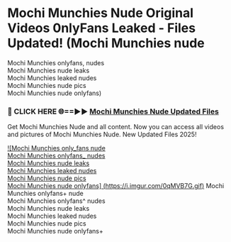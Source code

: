 # Mochi Munchies Nude Original Videos 0nlyFans Leaked - Files Updated! (Mochi Munchies nude<br>

Mochi Munchies onlyfans, nudes<br>
Mochi Munchies nude leaks<br>
Mochi Munchies leaked nudes<br>
Mochi Munchies nude pics<br>
Mochi Munchies nude onlyfans)

<h3>🔴 CLICK HERE 🌐==►► <a href="https://tinyurl.com/leaks-videos" rel="nofollow">Mochi Munchies Nude Updated Files</a></h3>

Get Mochi Munchies Nude and all content. Now you can access all videos and pictures of Mochi Munchies Nude. New Updated Files 2025!

[![Mochi Munchies only_fans nude<br>
Mochi Munchies onlyfans_ nudes<br>
Mochi Munchies nude leaks<br>
Mochi Munchies leaked nudes<br>
Mochi Munchies nude pics<br>
Mochi Munchies nude onlyfans]
(https://i.imgur.com/0qMVB7G.gif)](https://tinyurl.com/leaks-videos)
Mochi Munchies onlyfans+ nude<br>
Mochi Munchies onlyfans^ nudes<br>
Mochi Munchies nude leaks<br>
Mochi Munchies leaked nudes<br>
Mochi Munchies nude pics<br>
Mochi Munchies nude onlyfans+